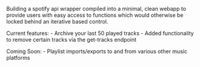 Building a spotify api wrapper compiled into a minimal, clean webapp to provide users with easy access to functions which would otherwise be locked behind an iterative based control.

Current features:
    - Archive your last 50 played tracks
    - Added functionality to remove certain tracks via the get-tracks endpoint

Coming Soon:
    - Playlist imports/exports to and from various other music platforms